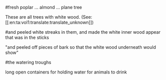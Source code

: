 #fresh poplar ... almond ... plane tree

These are all trees with white wood. (See: [[:en:ta:vol1:translate:translate_unknown]])

#and peeled white streaks in them, and made the white inner wood appear that was in the sticks

"and peeled off pieces of bark so that the white wood underneath would show"

#the watering troughs

long open containers for holding water for animals to drink